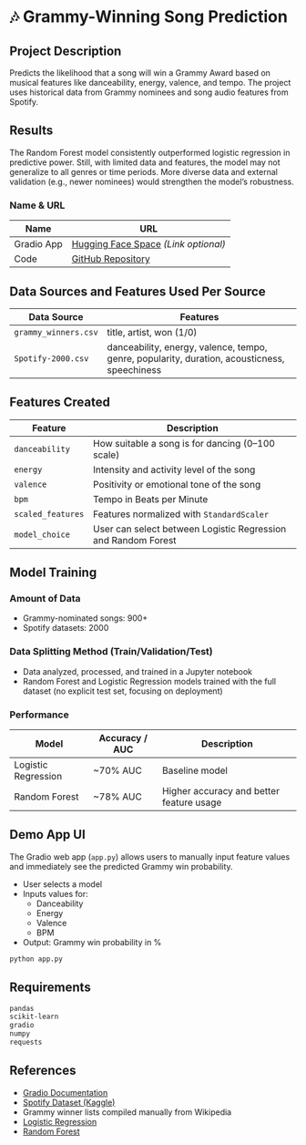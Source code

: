 # 🎶 Grammy-Winning Song Prediction

## Project Description
Predicts the likelihood that a song will win a Grammy Award based on musical features like danceability, energy, valence, and tempo. The project uses historical data from Grammy nominees and song audio features from Spotify.

## Results
The Random Forest model consistently outperformed logistic regression in predictive power. Still, with limited data and features, the model may not generalize to all genres or time periods. More diverse data and external validation (e.g., newer nominees) would strengthen the model’s robustness.

### Name & URL
| Name         | URL |
|--------------|-----|
| Gradio App   | [Hugging Face Space](https://huggingface.co/spaces/your-username/grammy-prediction) *(Link optional)* |
| Code         | [GitHub Repository](https://github.com/Mavanlet/GrammysPrediction) |

## Data Sources and Features Used Per Source
| Data Source | Features |
|-------------|----------|
| `grammy_winners.csv` | title, artist, won (1/0) |
| `Spotify-2000.csv`   | danceability, energy, valence, tempo, genre, popularity, duration, acousticness, speechiness |

## Features Created
| Feature | Description |
|---------|-------------|
| `danceability` | How suitable a song is for dancing (0–100 scale) |
| `energy`       | Intensity and activity level of the song |
| `valence`      | Positivity or emotional tone of the song |
| `bpm`          | Tempo in Beats per Minute |
| `scaled_features` | Features normalized with `StandardScaler` |
| `model_choice` | User can select between Logistic Regression and Random Forest |

## Model Training
### Amount of Data
- Grammy-nominated songs: 900+
- Spotify datasets: 2000

### Data Splitting Method (Train/Validation/Test)
- Data analyzed, processed, and trained in a Jupyter notebook
- Random Forest and Logistic Regression models trained with the full dataset (no explicit test set, focusing on deployment)

### Performance

| Model | Accuracy / AUC | Description |
|-------|----------------|-------------|
| Logistic Regression | ~70% AUC | Baseline model |
| Random Forest       | ~78% AUC | Higher accuracy and better feature usage |

## Demo App UI
The Gradio web app (`app.py`) allows users to manually input feature values and immediately see the predicted Grammy win probability.

- User selects a model
- Inputs values for:
  - Danceability
  - Energy
  - Valence
  - BPM
- Output: Grammy win probability in %

```bash
python app.py
```

## Requirements
```txt
pandas
scikit-learn
gradio
numpy
requests
```

## References
- [Gradio Documentation](https://gradio.app/)
- [Spotify Dataset (Kaggle)](https://www.kaggle.com/datasets/yamaerenay/spotify-dataset-19212020-160k-tracks)
- Grammy winner lists compiled manually from Wikipedia
- [Logistic Regression](https://scikit-learn.org/stable/modules/generated/sklearn.linear_model.LogisticRegression.html)
- [Random Forest](https://scikit-learn.org/stable/modules/generated/sklearn.ensemble.RandomForestClassifier.html)